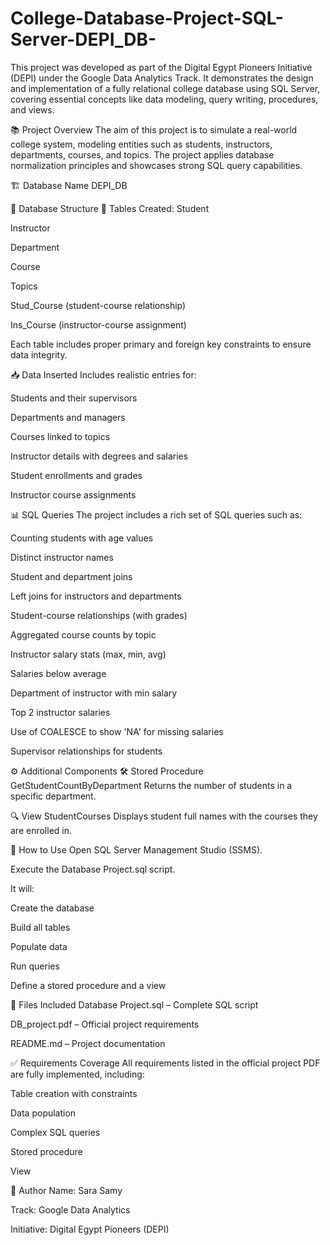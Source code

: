# College-Database-Project-SQL-Server-DEPI_DB-
This project was developed as part of the Digital Egypt Pioneers Initiative (DEPI) under the Google Data Analytics Track. It demonstrates the design and implementation of a fully relational college database using SQL Server, covering essential concepts like data modeling, query writing, procedures, and views.

📚 Project Overview
The aim of this project is to simulate a real-world college system, modeling entities such as students, instructors, departments, courses, and topics. The project applies database normalization principles and showcases strong SQL query capabilities.

🏗️ Database Name
DEPI_DB

🧱 Database Structure
📌 Tables Created:
Student

Instructor

Department

Course

Topics

Stud_Course (student-course relationship)

Ins_Course (instructor-course assignment)

Each table includes proper primary and foreign key constraints to ensure data integrity.

📥 Data Inserted
Includes realistic entries for:

Students and their supervisors

Departments and managers

Courses linked to topics

Instructor details with degrees and salaries

Student enrollments and grades

Instructor course assignments

📊 SQL Queries
The project includes a rich set of SQL queries such as:

Counting students with age values

Distinct instructor names

Student and department joins

Left joins for instructors and departments

Student-course relationships (with grades)

Aggregated course counts by topic

Instructor salary stats (max, min, avg)

Salaries below average

Department of instructor with min salary

Top 2 instructor salaries

Use of COALESCE to show 'NA' for missing salaries

Supervisor relationships for students

⚙️ Additional Components
🛠️ Stored Procedure
GetStudentCountByDepartment
Returns the number of students in a specific department.

🔍 View
StudentCourses
Displays student full names with the courses they are enrolled in.

📝 How to Use
Open SQL Server Management Studio (SSMS).

Execute the Database Project.sql script.

It will:

Create the database

Build all tables

Populate data

Run queries

Define a stored procedure and a view

📄 Files Included
Database Project.sql – Complete SQL script

DB_project.pdf – Official project requirements

README.md – Project documentation

✅ Requirements Coverage
All requirements listed in the official project PDF are fully implemented, including:

Table creation with constraints

Data population

Complex SQL queries

Stored procedure

View

👤 Author
Name: Sara Samy

Track: Google Data Analytics

Initiative: Digital Egypt Pioneers (DEPI)
